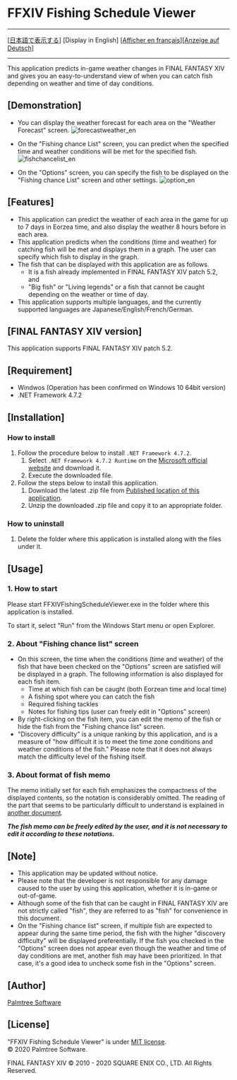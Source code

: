 ﻿# FFXIV Fishing Schedule Viewer

---

[[日本語で表示する](README.md#ffxiv-fishing-schedule-viewer)] [Display in English] [[Afficher en français](README_fr.md#ffxiv-fishing-schedule-viewer)][[Anzeige auf Deutsch](README_de.md#ffxiv-fishing-schedule-viewer)]

---

This application predicts in-game weather changes in FINAL FANTASY XIV and gives you an easy-to-understand view of when you can catch fish depending on weather and time of day conditions.

## [Demonstration]

- You can display the weather forecast for each area on the "Weather Forecast" screen.
![forecastweather_en](https://user-images.githubusercontent.com/28302784/88461499-fb283800-cede-11ea-83b4-4e7691868867.png)

- On the "Fishing chance List" screen, you can predict when the specified time and weather conditions will be met for the specified fish.
![fishchancelist_en](https://user-images.githubusercontent.com/28302784/88461501-fcf1fb80-cede-11ea-899d-c8c731fe93b9.png)

- On the "Options" screen, you can specify the fish to be displayed on the "Fishing chance List" screen and other settings.
![option_en](https://user-images.githubusercontent.com/28302784/88461500-fc596500-cede-11ea-9f59-68eec7073088.png)

## [Features]

- This application can predict the weather of each area in the game for up to 7 days in Eorzea time, and also display the weather 8 hours before in each area.
- This application predicts when the conditions (time and weather) for catching fish will be met and displays them in a graph. The user can specify which fish to display in the graph.
- The fish that can be displayed with this application are as follows.
   - It is a fish already implemented in FINAL FANTASY XIV patch 5.2, and
   - "Big fish" or "Living legends" or a fish that cannot be caught depending on the weather or time of day.
- This application supports multiple languages, and the currently supported languages are Japanese/English/French/German.


## [FINAL FANTASY XIV version]

This application supports FINAL FANTASY XIV patch 5.2.

## [Requirement]

* Windwos (Operation has been confirmed on Windows 10 64bit version)
* .NET Framework 4.7.2


## [Installation]

### How to install

1. Follow the procedure below to install `.NET Framework 4.7.2`.
    1. Select `.NET Framework 4.7.2 Runtime` on the [Microsoft official website](https://dotnet.microsoft.com/download/dotnet-framework/net472) and download it.
    2. Execute the downloaded file.
2. Follow the steps below to install this application.
    1. Download the latest .zip file from [Published location of this application](https://github.com/rougemeilland/FFXIVFishingScheduleViewer/releases).
    2. Unzip the downloaded .zip file and copy it to an appropriate folder.

### How to uninstall

1. Delete the folder where this application is installed along with the files under it.

## [Usage]

### 1. How to start

Please start FFXIVFishingScheduleViewer.exe in the folder where this application is installed.

To start it, select "Run" from the Windows Start menu or open Explorer.

### 2. About "Fishing chance list" screen

- On this screen, the time when the conditions (time and weather) of the fish that have been checked on the "Options" screen are satisfied will be displayed in a graph.
The following information is also displayed for each fish item.
  - Time at which fish can be caught (both Eorzean time and local time)
  - A fishing spot where you can catch the fish
  - Required fishing tackles
  - Notes for fishing tips (user can freely edit in "Options" screen)
- By right-clicking on the fish item, you can edit the memo of the fish or hide the fish from the "Fishing chance list" screen.
- "Discovery difficulty" is a unique ranking by this application, and is a measure of "how difficult it is to meet the time zone conditions and weather conditions of the fish."
Please note that it does not always match the difficulty level of the fishing itself.

### 3. About format of fish memo
The memo initially set for each fish emphasizes the compactness of the displayed contents, so the notation is considerably omitted.
The reading of the part that seems to be particularly difficult to understand is explained in [another document](AboutFishMemo_en.md#about-format-of-fish-memo).

***The fish memo can be freely edited by the user, and it is not necessary to edit it according to these notations.***

## [Note]

- This application may be updated without notice.
- Please note that the developer is not responsible for any damage caused to the user by using this application, whether it is in-game or out-of-game.
- Although some of the fish that can be caught in FINAL FANTASY XIV are not strictly called "fish", they are referred to as "fish" for convenience in this document.
- On the "Fishing chance list" screen, if multiple fish are expected to appear during the same time period, the fish with the higher "discovery difficulty" will be displayed preferentially. If the fish you checked in the "Options" screen does not appear even though the weather and time of day conditions are met, another fish may have been prioritized. In that case, it's a good idea to uncheck some fish in the "Options" screen.

## [Author]

[Palmtree Software](https://github.com/rougemeilland)

## [License]

"FFXIV Fishing Schedule Viewer" is under [MIT license](https://raw.githubusercontent.com/rougemeilland/FFXIVFishingScheduleViewer/master/LICENSE).  
© 2020 Palmtree Software.  

FINAL FANTASY XIV © 2010 - 2020 SQUARE ENIX CO., LTD. All Rights Reserved.